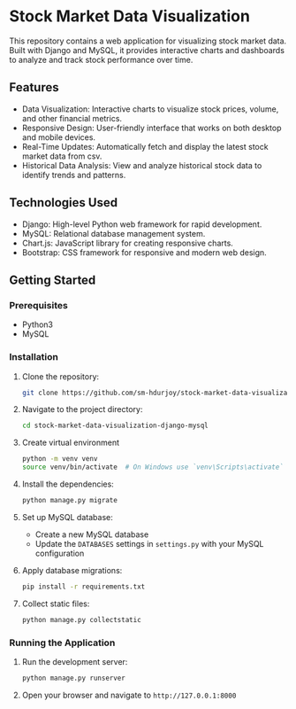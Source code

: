 # Stock Market Data Visualization

This repository contains a web application for visualizing stock market data. Built with Django and MySQL, it provides interactive charts and dashboards to analyze and track stock performance over time.

## Features

- Data Visualization: Interactive charts to visualize stock prices, volume, and other financial metrics.
- Responsive Design: User-friendly interface that works on both desktop and mobile devices.
- Real-Time Updates: Automatically fetch and display the latest stock market data from csv.
- Historical Data Analysis: View and analyze historical stock data to identify trends and patterns.

## Technologies Used

- Django: High-level Python web framework for rapid development.
- MySQL: Relational database management system.
- Chart.js: JavaScript library for creating responsive charts.
- Bootstrap: CSS framework for responsive and modern web design.

## Getting Started

### Prerequisites

- Python3
- MySQL

### Installation

1. Clone the repository:
   ```bash
   git clone https://github.com/sm-hdurjoy/stock-market-data-visualization-django-mysql.git
   ```

2. Navigate to the project directory:
   ```bash
   cd stock-market-data-visualization-django-mysql
   ```

3. Create virtual environment
   ```bash
   python -m venv venv
   source venv/bin/activate  # On Windows use `venv\Scripts\activate`
   ```

4. Install the dependencies:
   ```bash
   python manage.py migrate
   ```

5. Set up MySQL database:
   - Create a new MySQL database
   - Update the `DATABASES` settings in `settings.py` with your MySQL configuration

6. Apply database migrations:
   ```bash
   pip install -r requirements.txt
   ```

7. Collect static files:
   ```bash
   python manage.py collectstatic
   ```

### Running the Application

1. Run the development server:
   ```bash
   python manage.py runserver
   ```

2. Open your browser and navigate to `http://127.0.0.1:8000`